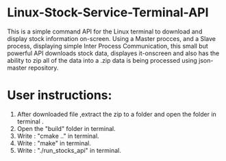 # Linux-Stock-Service-Terminal-API
This is a simple command API for the Linux terminal to download and display stock information on-screen.
Using a Master procces, and a Slave process, displaying simple Inter Process Communication, this small but powerful API downloads stock data, displayes it-onscreen 
and also has the ability to zip all of the data into a .zip
data is being processed using json-master repository.


# User instructions:
1) After downloaded file ,extract the zip to a folder and open the folder in terminal . <br />
2) Open the "build" folder  in terminal.  <br />
4) Write : "cmake .." in terminal. <br />
5) Write : "make" in terminal. <br />
6) Write : "./run_stocks_api" in terminal.  <br />


